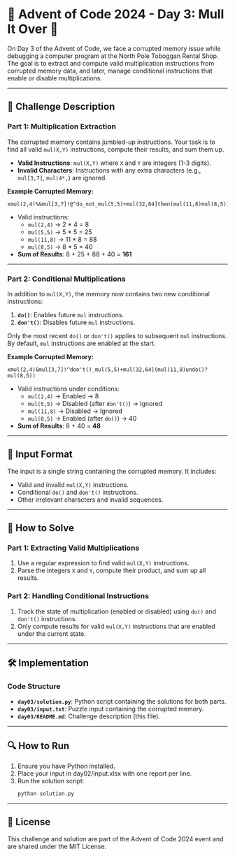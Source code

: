 # 🎄 Advent of Code 2024 - Day 3: Mull It Over 🎄

On Day 3 of the Advent of Code, we face a corrupted memory issue while debugging a computer program at the North Pole Toboggan Rental Shop. The goal is to extract and compute valid multiplication instructions from corrupted memory data, and later, manage conditional instructions that enable or disable multiplications.

---

## 📜 Challenge Description

### Part 1: Multiplication Extraction

The corrupted memory contains jumbled-up instructions. Your task is to find all valid `mul(X,Y)` instructions, compute their results, and sum them up.

- **Valid Instructions**: `mul(X,Y)` where `X` and `Y` are integers (1-3 digits).
- **Invalid Characters**: Instructions with any extra characters (e.g., `mul[3,7]`, `mul(4*,`) are ignored.

**Example Corrupted Memory:**

```
xmul(2,4)%&mul[3,7]!@^do_not_mul(5,5)+mul(32,64]then(mul(11,8)mul(8,5))
```

- Valid instructions:
  - `mul(2,4)` → 2 * 4 = 8
  - `mul(5,5)` → 5 * 5 = 25
  - `mul(11,8)` → 11 * 8 = 88
  - `mul(8,5)` → 8 * 5 = 40
- **Sum of Results**: 8 + 25 + 88 + 40 = **161**

---

### Part 2: Conditional Multiplications

In addition to `mul(X,Y)`, the memory now contains two new conditional instructions:

1. **`do()`**: Enables future `mul` instructions.
2. **`don't()`**: Disables future `mul` instructions.

Only the most recent `do()` or `don't()` applies to subsequent `mul` instructions. By default, `mul` instructions are enabled at the start.

**Example Corrupted Memory:**

```
xmul(2,4)&mul[3,7]!^don't()_mul(5,5)+mul(32,64](mul(11,8)undo()?mul(8,5))
```


- Valid instructions under conditions:
  - `mul(2,4)` → Enabled → 8
  - `mul(5,5)` → Disabled (after `don't()`) → Ignored
  - `mul(11,8)` → Disabled → Ignored
  - `mul(8,5)` → Enabled (after `do()`) → 40
- **Sum of Results**: 8 + 40 = **48**

---

## 🧩 Input Format

The input is a single string containing the corrupted memory. It includes:

- Valid and invalid `mul(X,Y)` instructions.
- Conditional `do()` and `don't()` instructions.
- Other irrelevant characters and invalid sequences.

---

## 🚀 How to Solve

### Part 1: Extracting Valid Multiplications

1. Use a regular expression to find valid `mul(X,Y)` instructions.
2. Parse the integers `X` and `Y`, compute their product, and sum up all results.

### Part 2: Handling Conditional Instructions

1. Track the state of multiplication (enabled or disabled) using `do()` and `don't()` instructions.
2. Only compute results for valid `mul(X,Y)` instructions that are enabled under the current state.

---

## 🛠️ Implementation

### Code Structure

- **`day03/solution.py`**: Python script containing the solutions for both parts.
- **`day03/input.txt`**: Puzzle input containing the corrupted memory.
- **`day03/README.md`**: Challenge description (this file).

---

## 🔍 How to Run

1. Ensure you have Python installed.
1. Place your input in day02/input.xlsx with one report per line.
3. Run the solution script:
   ```bash
   python solution.py
    ```

---

## 📝 License
This challenge and solution are part of the Advent of Code 2024 event and are shared under the MIT License.


